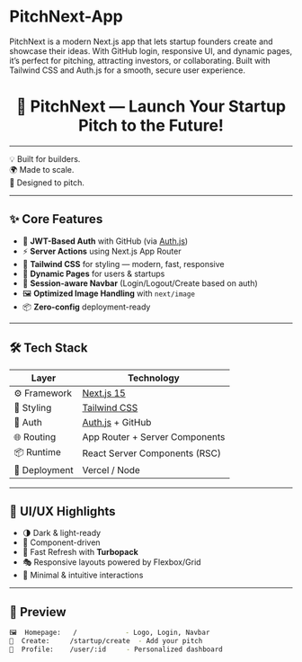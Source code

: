 # PitchNext-App

PitchNext is a modern Next.js app that lets startup founders create and showcase their ideas. With GitHub login, responsive UI, and dynamic pages, it’s perfect for pitching, attracting investors, or collaborating. Built with Tailwind CSS and Auth.js for a smooth, secure user experience.

<h1 align="center">
🚀 PitchNext — Launch Your Startup Pitch to the Future!
</h1>

---

💡 Built for builders.  
🌍 Made to scale.  
🎤 Designed to pitch.

---

## ✨ Core Features

- 🧠 **JWT-Based Auth** with GitHub (via [Auth.js](https://authjs.dev))
- ⚡ **Server Actions** using Next.js App Router
- 🎨 **Tailwind CSS** for styling — modern, fast, responsive
- 📁 **Dynamic Pages** for users & startups
- 👥 **Session-aware Navbar** (Login/Logout/Create based on auth)
- 🖼️ **Optimized Image Handling** with `next/image`
- 📦 **Zero-config** deployment-ready

---

## 🛠️ Tech Stack

| Layer         | Technology                              |
| ------------- | --------------------------------------- |
| ⚙️ Framework  | [Next.js 15](https://nextjs.org)        |
| 🎨 Styling    | [Tailwind CSS](https://tailwindcss.com) |
| 🔐 Auth       | [Auth.js](https://authjs.dev) + GitHub  |
| 🌐 Routing    | App Router + Server Components          |
| 📦 Runtime    | React Server Components (RSC)           |
| 🚀 Deployment | Vercel / Node                           |

---

## 🌈 UI/UX Highlights

- 🌗 Dark & light-ready
- 🧩 Component-driven
- 🔁 Fast Refresh with **Turbopack**
- 🎭 Responsive layouts powered by Flexbox/Grid
- 💬 Minimal & intuitive interactions

---

## 🧩 Preview

```bash
🖼️  Homepage:   /            - Logo, Login, Navbar
📂  Create:     /startup/create  - Add your pitch
👤  Profile:    /user/:id     - Personalized dashboard
```
